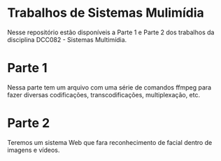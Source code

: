 # Trabalhos de Sistemas Mulimídia

Nesse repositório estão disponíveis a Parte 1 e Parte 2 dos trabalhos da disciplina DCC082 - Sistemas Multimídia.

# Parte 1
Nessa parte tem um arquivo com uma série de comandos ffmpeg para fazer diversas codificações, transcodificações, multiplexação, etc.

# Parte 2
Teremos um sistema Web que fara reconhecimento de facial dentro de imagens e vídeos.